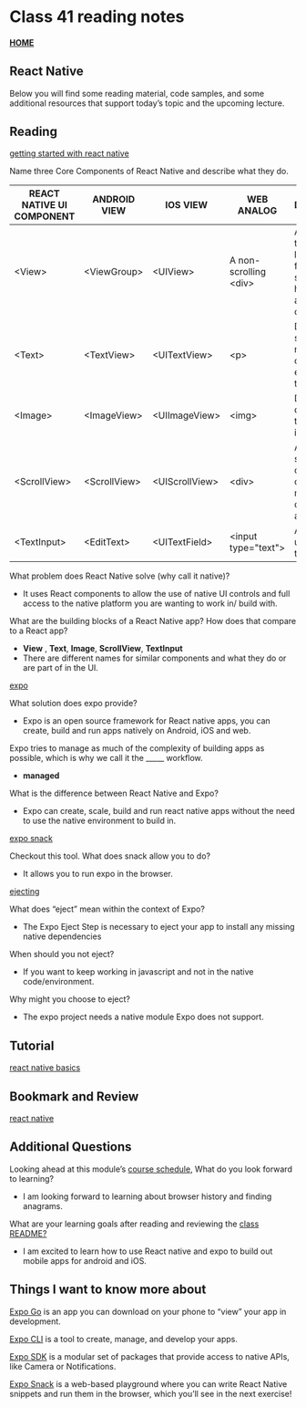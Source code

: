 # Class 41 reading notes

#### [HOME](https://cesarderio.github.io/reading-notes/)

## React Native

Below you will find some reading material, code samples, and some additional resources that support today’s topic and the upcoming lecture.

## Reading

[getting started with react native](https://facebook.github.io/react-native/docs/getting-started)

Name three Core Components of React Native and describe what they do.

| **REACT NATIVE UI COMPONENT** | **ANDROID VIEW** | **IOS VIEW** | **WEB ANALOG** | **DESCRIPTION** |
|---|---|---|---|---|
| \<View> | \<ViewGroup> | \<UIView> | A non-scrolling \<div> | A container that supports layout with flexbox, style, some touch handling, and accessibility controls. |
| \<Text> | \<TextView> | \<UITextView> | \<p> | Displays, styles, and nests strings of text and even handles touch events |
| \<Image> | \<ImageView> | \<UIImageView> | \<img> | Displays different typers of images |
| \<ScrollView> | \<ScrollView> | \<UIScrollView> | \<div> | A generic scrolling container that can contain multiple components and views |
| \<TextInput> | \<EditText> | \<UITextField> | \<input type="text"> | Allows the user to enter text |

What problem does React Native solve (why call it native)?

* It uses React components to allow the use of native UI controls and full access to the native platform you are wanting to work in/ build with.

What are the building blocks of a React Native app? How does that compare to a React app?

* **View** , **Text**, **Image**, **ScrollView**, **TextInput**
* There are different names for similar components and what they do or are part of in the UI.

[expo](https://expo.io/)

What solution does expo provide?

* Expo is an open source framework for React native apps, you can create, build and run apps natively on Android, iOS and web.

Expo tries to manage as much of the complexity of building apps as possible, which is why we call it the _____ workflow.

* **managed**

What is the difference between React Native and Expo?

* Expo can create, scale, build and run react native apps without the need to use the native environment to build in.

[expo snack](https://snack.expo.io/)

Checkout this tool. What does snack allow you to do?

* It allows you to run expo in the browser.

[ejecting](https://docs.expo.io/versions/latest/expokit/eject)

What does “eject” mean within the context of Expo?

* The Expo Eject Step is necessary to eject your app to install any missing native dependencies

When should you not eject?

* If you want to keep working in javascript and not in the native code/environment.

Why might you choose to eject?

* The expo project needs a native module Expo does not support.

## Tutorial

[react native basics](https://facebook.github.io/react-native/docs/tutorial)

## Bookmark and Review

[react native](https://facebook.github.io/react-native/)

## Additional Questions

Looking ahead at this module’s [course schedule](https://codefellows.github.io/code-401-javascript-guide/curriculum/#module-9), What do you look forward to learning?

* I am looking forward to learning about browser history and finding anagrams.

What are your learning goals after reading and reviewing the [class README?](https://codefellows.github.io/code-401-javascript-guide/curriculum/class-41/)

* I am excited to learn how to use React native and expo to build out mobile apps for android and iOS.

## Things I want to know more about

[Expo Go](https://expo.io/tools#client) is an app you can download on your phone to “view” your app in development.

[Expo CLI](https://expo.io/tools#cli) is a tool to create, manage, and develop your apps.

[Expo SDK](https://expo.io/tools#sdk) is a modular set of packages that provide access to native APIs, like Camera or Notifications.

[Expo Snack](https://expo.io/tools#snack) is a web-based playground where you can write React Native snippets and run them in the browser, which you’ll see in the next exercise!
